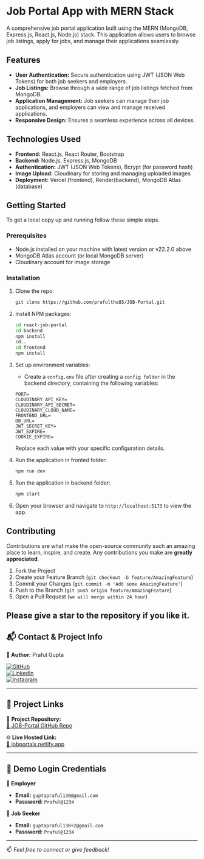 # Job Portal App with MERN Stack

A comprehensive job portal application built using the MERN (MongoDB, Express.js, React.js, Node.js) stack. This application allows users to browse job listings, apply for jobs, and manage their applications seamlessly.

## Features

- **User Authentication:** Secure authentication using JWT (JSON Web Tokens) for both job seekers and employers.
- **Job Listings:** Browse through a wide range of job listings fetched from MongoDB.
- **Application Management:** Job seekers can manage their job applications, and employers can view and manage received applications.
- **Responsive Design:** Ensures a seamless experience across all devices.

## Technologies Used

- **Frontend:** React.js, React Router, Bootstrap
- **Backend:** Node.js, Express.js, MongoDB
- **Authentication:** JWT (JSON Web Tokens), Bcrypt (for password hash)
- **Image Upload:** Cloudinary for storing and managing uploaded images
- **Deployment:** Vercel (frontend), Render(backend), MongoDB Atlas (database)

## Getting Started

To get a local copy up and running follow these simple steps.

### Prerequisites

- Node.js installed on your machine with latest version or v22.2.0 above
- MongoDB Atlas account (or local MongoDB server)
- Cloudinary account for image storage

### Installation

1. Clone the repo:
   ```sh
   git clone https://github.com/prafulthe85/JOB-Portal.git
   ```
2. Install NPM packages:
   ```sh
   cd react-job-portal
   cd backend
   npm install
   cd..
   cd frontend
   npm install
   ```
3. Set up environment variables:

   - Create a `config.env` file after creating a `config folder` in the backend directory, containing the following variables:

   ```env
   PORT=
   CLOUDINARY_API_KEY=
   CLOUDINARY_API_SECRET=
   CLOUDINARY_CLOUD_NAME=
   FRONTEND_URL=
   DB_URL=
   JWT_SECRET_KEY=
   JWT_EXPIRE=
   COOKIE_EXPIRE=
   ```

   Replace each value with your specific configuration details.

4. Run the application in fronted folder:
   ```sh
   npm run dev
   ```
5. Run the application in backend folder:
   ```sh
   npm start
   ```
6. Open your browser and navigate to `http://localhost:5173` to view the app.

## Contributing

Contributions are what make the open-source community such an amazing place to learn, inspire, and create. Any contributions you make are **greatly appreciated**.

1. Fork the Project
2. Create your Feature Branch (`git checkout -b feature/AmazingFeature`)
3. Commit your Changes (`git commit -m 'Add some AmazingFeature'`)
4. Push to the Branch (`git push origin feature/AmazingFeature`)
5. Open a Pull Request (`we will merge within 24 hour`)

## Please give a star to the repository if you like it.
## 📬 Contact & Project Info

**👤 Author:** Praful Gupta  

[![GitHub](https://img.shields.io/badge/GitHub-prafulthe85-181717?style=flat-square&logo=github)](https://github.com/prafulthe85)  
[![LinkedIn](https://img.shields.io/badge/LinkedIn-prafulgupta85-blue?style=flat-square&logo=linkedin)](https://www.linkedin.com/in/prafulgupta85/)  
[![Instagram](https://img.shields.io/badge/Instagram-@candid__gmad__85_-E4405F?style=flat-square&logo=instagram&logoColor=white)](https://www.instagram.com/candid_gmad_85/)

---

## 🚀 Project Links

🔗 **Project Repository:**  
[📂 JOB-Portal GitHub Repo](https://github.com/prafulthe85/JOB-Portal)

🌐 **Live Hosted Link:**  
[🔗 jobportalx.netlify.app](https://jobportalx.netlify.app/)

---

## 🔐 Demo Login Credentials

**🧑 Employer**  
- **Email:** `guptapraful130@gmail.com`  
- **Password:** `Praful@1234`  

**🙋 Job Seeker**  
- **Email:** `guptapraful130+2@gmail.com`  
- **Password:** `Praful@1234`

---

📫 *Feel free to connect or give feedback!*


